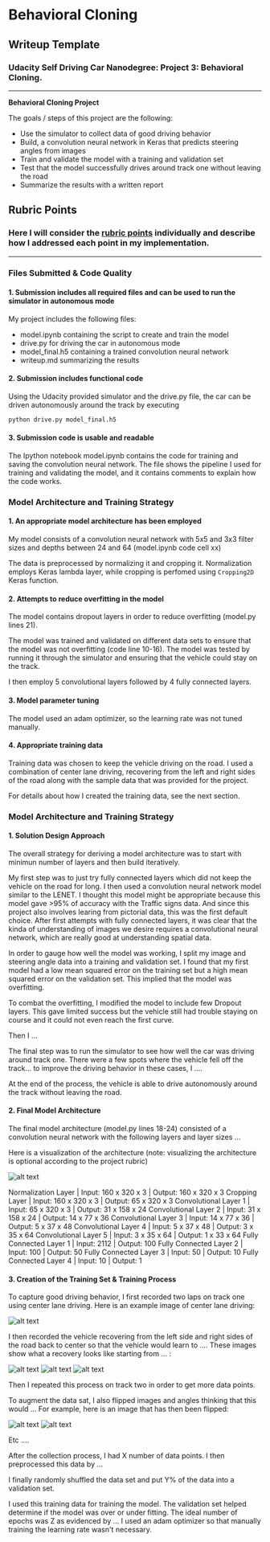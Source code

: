 # **Behavioral Cloning** 

## Writeup Template

### Udacity Self Driving Car Nanodegree: Project 3: Behavioral Cloning.

---

**Behavioral Cloning Project**

The goals / steps of this project are the following:
* Use the simulator to collect data of good driving behavior
* Build, a convolution neural network in Keras that predicts steering angles from images
* Train and validate the model with a training and validation set
* Test that the model successfully drives around track one without leaving the road
* Summarize the results with a written report


[//]: # (Image References)

[image1]: ./examples/placeholder.png "Model Visualization"
[image2]: ./examples/placeholder.png "Grayscaling"
[image3]: ./examples/placeholder_small.png "Recovery Image"
[image4]: ./examples/placeholder_small.png "Recovery Image"
[image5]: ./examples/placeholder_small.png "Recovery Image"
[image6]: ./examples/placeholder_small.png "Normal Image"
[image7]: ./examples/placeholder_small.png "Flipped Image"

## Rubric Points
### Here I will consider the [rubric points](https://review.udacity.com/#!/rubrics/432/view) individually and describe how I addressed each point in my implementation.  

---
### Files Submitted & Code Quality

#### 1. Submission includes all required files and can be used to run the simulator in autonomous mode

My project includes the following files:
* model.ipynb containing the script to create and train the model
* drive.py for driving the car in autonomous mode
* model_final.h5 containing a trained convolution neural network 
* writeup.md summarizing the results

#### 2. Submission includes functional code
Using the Udacity provided simulator and the drive.py file, the car can be driven autonomously around the track by executing 
```sh
python drive.py model_final.h5
```

#### 3. Submission code is usable and readable

The Ipython notebook model.ipynb contains the code for training and saving the convolution neural network. The file shows the pipeline I used for training and validating the model, and it contains comments to explain how the code works.

### Model Architecture and Training Strategy

#### 1. An appropriate model architecture has been employed

My model consists of a convolution neural network with 5x5 and 3x3 filter sizes and depths between 24 and 64 (model.ipynb code cell xx) 

The data is preprocessed by normalizing it and cropping it. Normalization employs Keras lambda layer, while cropping is perfomed using `Cropping2D` Keras function.

#### 2. Attempts to reduce overfitting in the model

The model contains dropout layers in order to reduce overfitting (model.py lines 21). 

The model was trained and validated on different data sets to ensure that the model was not overfitting (code line 10-16). The model was tested by running it through the simulator and ensuring that the vehicle could stay on the track.

I then employ 5 convolutional layers followed by 4 fully connected layers.


#### 3. Model parameter tuning

The model used an adam optimizer, so the learning rate was not tuned manually.

#### 4. Appropriate training data

Training data was chosen to keep the vehicle driving on the road. I used a combination of center lane driving, recovering from the left and right sides of the road along with the sample data that was provided for the project.

For details about how I created the training data, see the next section. 

### Model Architecture and Training Strategy

#### 1. Solution Design Approach

The overall strategy for deriving a model architecture was to start with minimun number of layers and then build iteratively.

My first step was to just try fully connected layers which did not keep the vehicle on the road for long. I then used a convolution neural network model similar to the LENET. I thought this model might be appropriate because this model gave >95% of accuracy with the Traffic signs data. And since this project also involves learing from pictorial data, this was the first default choice. After first attempts with fully connected layers, it was clear that the kinda of understanding of images we desire requires a convolutional neural network, which are really good at understanding spatial data.

In order to gauge how well the model was working, I split my image and steering angle data into a training and validation set. I found that my first model had a low mean squared error on the training set but a high mean squared error on the validation set. This implied that the model was overfitting. 

To combat the overfitting, I modified the model to include few Dropout layers. This gave limited success but the vehicle still had trouble staying on course and it could not even reach the first curve.

Then I ... 

The final step was to run the simulator to see how well the car was driving around track one. There were a few spots where the vehicle fell off the track... to improve the driving behavior in these cases, I ....

At the end of the process, the vehicle is able to drive autonomously around the track without leaving the road.

#### 2. Final Model Architecture

The final model architecture (model.py lines 18-24) consisted of a convolution neural network with the following layers and layer sizes ...

Here is a visualization of the architecture (note: visualizing the architecture is optional according to the project rubric)

![alt text][image1]

Normalization Layer | Input: 160 x 320 x 3 | Output: 160 x 320 x 3
Cropping Layer | Input: 160 x 320 x 3 | Output: 65 x 320 x 3
Convolutional Layer 1 | Input: 65 x 320 x 3 | Output: 31 x 158 x 24
Convolutional Layer 2 | Input: 31 x 158 x 24 | Output: 14 x 77 x 36
Convolutional Layer 3 | Input: 14 x 77 x 36 | Output: 5 x 37 x 48
Convolutional Layer 4 | Input: 5 x 37 x 48 | Output: 3 x 35 x 64
Convolutional Layer 5 | Input: 3 x 35 x 64 | Output: 1 x 33 x 64
Fully Connected Layer 1 | Input: 2112 | Output: 100
Fully Connected Layer 2 | Input: 100 | Output: 50
Fully Connected Layer 3 | Input: 50 | Output: 10
Fully Connected Layer 4 | Input: 10 | Output: 1

#### 3. Creation of the Training Set & Training Process

To capture good driving behavior, I first recorded two laps on track one using center lane driving. Here is an example image of center lane driving:

![alt text][image2]

I then recorded the vehicle recovering from the left side and right sides of the road back to center so that the vehicle would learn to .... These images show what a recovery looks like starting from ... :

![alt text][image3]
![alt text][image4]
![alt text][image5]

Then I repeated this process on track two in order to get more data points.

To augment the data sat, I also flipped images and angles thinking that this would ... For example, here is an image that has then been flipped:

![alt text][image6]
![alt text][image7]

Etc ....

After the collection process, I had X number of data points. I then preprocessed this data by ...


I finally randomly shuffled the data set and put Y% of the data into a validation set. 

I used this training data for training the model. The validation set helped determine if the model was over or under fitting. The ideal number of epochs was Z as evidenced by ... I used an adam optimizer so that manually training the learning rate wasn't necessary.
